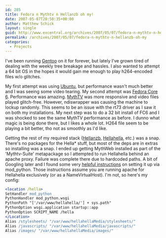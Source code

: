 ```yaml
---
id: 285
title: Fedora n Mythtv n Hellanzb oh my!
date: 2007-05-07T20:50:35+00:00
author: Matthew Schick
layout: single
guid: http://www.excentral.org/archives/2007/05/07/fedora-n-mythtv-n-hellanzb-oh-my/
permalink: /archives/2007/05/07/fedora-n-mythtv-n-hellanzb-oh-my
categories:
  - Projects
---
```

I've been running <a href="http://www.gentoo.org">Gentoo</a> on it for forever, but lately I've grown tired of dealing with the weekly tree breakage and hassles.  I also wanted to attempt a 64 bit OS in the hopes it would gain me enough to play h264-encoded files w/o glitches.

My first attempt was using <a href="http://www.ubuntu.com">Ubuntu</a>, but performance wasn't much better and I was seeing some video tearing.  My second attempt was <a href="http://fedoraproject.org">Fedora Core 6</a>.  Performance was amazing.  <a href="http://www.mythtv.org">MythTV</a> was more responsive and video files played glitch-free.  However, ndiswrapper was causing the machine to lockup randomly.  This seems to be an issue with the rt73 driver as I saw it on both my installations.  My next step was to do a 32 bit install of FC6 and I was shocked to see the same MythTV performance as before.  I dunno what magic is being done there, but I likes a whole lot.  H264 file seem to be playing a bit better, tho not as smoothly as I'd like.

Getting the rest of my required stack (<a href="http://www.hellanzb.com">Hellanzb</a>, <a href="http://hellanzb.com/trac/hellanzb/wiki/HellaHella">Hellahella</a>, etc.) was a snap.  There's no packages for the Hella* stuff, but most of the deps are in extras so installing was a snap.  I ended up getting MythWeb installed as part of the 'Mythtv-Suite' metapackage so I attempted to run Hellahella behind an apache proxy.  Failure was complete there due to hardcoded paths.  A bit of Googling later and I found some very <a href="http://blog.timc3.com/2006/07/16/hellahella-on-apache-2/">helpful instructions</a> on setting it up via mod_python.  Those instructions assume you are running apache for Hellahella exclusively (or as a NameVirtualHost).  I'm not, so here's my config:
```apache
<location /hella>
SetHandler mod_python
PythonHandler mod_python.wsgi
PythonPath "['/var/www/hellahella/'] + sys.path"
PythonOption wsgi.application startup::app
PythonOption SCRIPT_NAME /hella
</Location>
Alias /stylesheets/ "/var/www/hellahellaMedia/stylesheets/"
Alias /javascripts/ "/var/www/hellahellaMedia/javascripts/"
Alias /images/ "/var/www/hellahellaMedia/images/"
```

